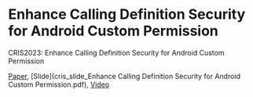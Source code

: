 # Enhance Calling Definition Security for Android Custom Permission

CRIS2023: Enhance Calling Definition Security for Android Custom Permission

[Paper](https://aircconline.com/csit/abstract/v13n8/csit130808.html), [Slide](cris_slide_Enhance Calling Definition Security for Android Custom Permission.pdf), [Video](https://www.youtube.com/watch?v=jmK8DdZ72Ow)
